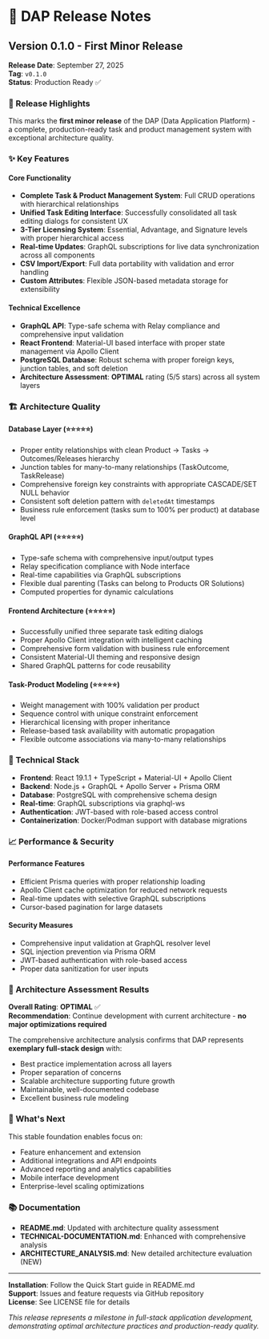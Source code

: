 # 🚀 DAP Release Notes

## Version 0.1.0 - First Minor Release
**Release Date**: September 27, 2025  
**Tag**: `v0.1.0`  
**Status**: Production Ready ✅

### 🎯 Release Highlights

This marks the **first minor release** of the DAP (Data Application Platform) - a complete, production-ready task and product management system with exceptional architecture quality.

### ✨ Key Features

#### Core Functionality
- **Complete Task & Product Management System**: Full CRUD operations with hierarchical relationships
- **Unified Task Editing Interface**: Successfully consolidated all task editing dialogs for consistent UX
- **3-Tier Licensing System**: Essential, Advantage, and Signature levels with proper hierarchical access
- **Real-time Updates**: GraphQL subscriptions for live data synchronization across all components
- **CSV Import/Export**: Full data portability with validation and error handling
- **Custom Attributes**: Flexible JSON-based metadata storage for extensibility

#### Technical Excellence
- **GraphQL API**: Type-safe schema with Relay compliance and comprehensive input validation
- **React Frontend**: Material-UI based interface with proper state management via Apollo Client
- **PostgreSQL Database**: Robust schema with proper foreign keys, junction tables, and soft deletion
- **Architecture Assessment**: **OPTIMAL** rating (5/5 stars) across all system layers

### 🏗️ Architecture Quality

#### Database Layer (⭐⭐⭐⭐⭐)
- Proper entity relationships with clean Product → Tasks → Outcomes/Releases hierarchy
- Junction tables for many-to-many relationships (TaskOutcome, TaskRelease)
- Comprehensive foreign key constraints with appropriate CASCADE/SET NULL behavior
- Consistent soft deletion pattern with `deletedAt` timestamps
- Business rule enforcement (tasks sum to 100% per product) at database level

#### GraphQL API (⭐⭐⭐⭐⭐)
- Type-safe schema with comprehensive input/output types
- Relay specification compliance with Node interface
- Real-time capabilities via GraphQL subscriptions
- Flexible dual parenting (Tasks can belong to Products OR Solutions)
- Computed properties for dynamic calculations

#### Frontend Architecture (⭐⭐⭐⭐⭐)
- Successfully unified three separate task editing dialogs
- Proper Apollo Client integration with intelligent caching
- Comprehensive form validation with business rule enforcement
- Consistent Material-UI theming and responsive design
- Shared GraphQL patterns for code reusability

#### Task-Product Modeling (⭐⭐⭐⭐⭐)
- Weight management with 100% validation per product
- Sequence control with unique constraint enforcement
- Hierarchical licensing with proper inheritance
- Release-based task availability with automatic propagation
- Flexible outcome associations via many-to-many relationships

### 🔧 Technical Stack

- **Frontend**: React 19.1.1 + TypeScript + Material-UI + Apollo Client
- **Backend**: Node.js + GraphQL + Apollo Server + Prisma ORM
- **Database**: PostgreSQL with comprehensive schema design
- **Real-time**: GraphQL subscriptions via graphql-ws
- **Authentication**: JWT-based with role-based access control
- **Containerization**: Docker/Podman support with database migrations

### 📈 Performance & Security

#### Performance Features
- Efficient Prisma queries with proper relationship loading
- Apollo Client cache optimization for reduced network requests
- Real-time updates with selective GraphQL subscriptions
- Cursor-based pagination for large datasets

#### Security Measures
- Comprehensive input validation at GraphQL resolver level
- SQL injection prevention via Prisma ORM
- JWT-based authentication with role-based access
- Proper data sanitization for user inputs

### 🎉 Architecture Assessment Results

**Overall Rating**: **OPTIMAL** ✅  
**Recommendation**: Continue development with current architecture - **no major optimizations required**

The comprehensive architecture analysis confirms that DAP represents **exemplary full-stack design** with:
- Best practice implementation across all layers
- Proper separation of concerns
- Scalable architecture supporting future growth
- Maintainable, well-documented codebase
- Excellent business rule modeling

### 🔄 What's Next

This stable foundation enables focus on:
- Feature enhancement and extension
- Additional integrations and API endpoints
- Advanced reporting and analytics capabilities
- Mobile interface development
- Enterprise-level scaling optimizations

### 📚 Documentation

- **README.md**: Updated with architecture quality assessment
- **TECHNICAL-DOCUMENTATION.md**: Enhanced with comprehensive analysis
- **ARCHITECTURE_ANALYSIS.md**: New detailed architecture evaluation (NEW)

---

**Installation**: Follow the Quick Start guide in README.md  
**Support**: Issues and feature requests via GitHub repository  
**License**: See LICENSE file for details

*This release represents a milestone in full-stack application development, demonstrating optimal architecture practices and production-ready quality.*